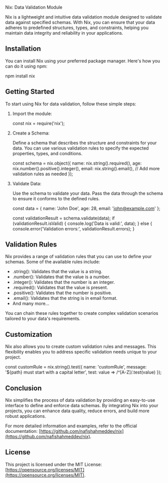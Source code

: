 Nix: Data Validation Module

Nix is a lightweight and intuitive data validation module designed to validate data against specified schemas. With Nix, you can ensure that your data adheres to predefined structures, types, and constraints, helping you maintain data integrity and reliability in your applications.

## Installation

You can install Nix using your preferred package manager. Here's how you can do it using npm:

npm install nix

## Getting Started

To start using Nix for data validation, follow these simple steps:

1. Import the module:

   const nix = require('nix');

2. Create a Schema:

   Define a schema that describes the structure and constraints for your data. You can use various validation rules to specify the expected properties, types, and conditions.

   const schema = nix.object({
     name: nix.string().required(),
     age: nix.number().positive().integer(),
     email: nix.string().email(),
     // Add more validation rules as needed
   });

3. Validate Data:

   Use the schema to validate your data. Pass the data through the schema to ensure it conforms to the defined rules.

   const data = {
     name: 'John Doe',
     age: 28,
     email: 'john@example.com'
   };

   const validationResult = schema.validate(data);
   if (validationResult.isValid) {
     console.log('Data is valid:', data);
   } else {
     console.error('Validation errors:', validationResult.errors);
   }

## Validation Rules

Nix provides a range of validation rules that you can use to define your schemas. Some of the available rules include:

- .string(): Validates that the value is a string.
- .number(): Validates that the value is a number.
- .integer(): Validates that the number is an integer.
- .required(): Validates that the value is present.
- .positive(): Validates that the number is positive.
- .email(): Validates that the string is in email format.
- And many more...

You can chain these rules together to create complex validation scenarios tailored to your data's requirements.

## Customization

Nix also allows you to create custom validation rules and messages. This flexibility enables you to address specific validation needs unique to your project.

const customRule = nix.string().test({
  name: 'customRule',
  message: '${path} must start with a capital letter',
  test: value => /^[A-Z]/.test(value)
});

## Conclusion

Nix simplifies the process of data validation by providing an easy-to-use interface to define and enforce data schemas. By integrating Nix into your projects, you can enhance data quality, reduce errors, and build more robust applications.

For more detailed information and examples, refer to the official documentation: [https://github.com/nafishahmeddev/nix](https://github.com/nafishahmeddev/nix).

## License

This project is licensed under the MIT License: [https://opensource.org/licenses/MIT](https://opensource.org/licenses/MIT).
